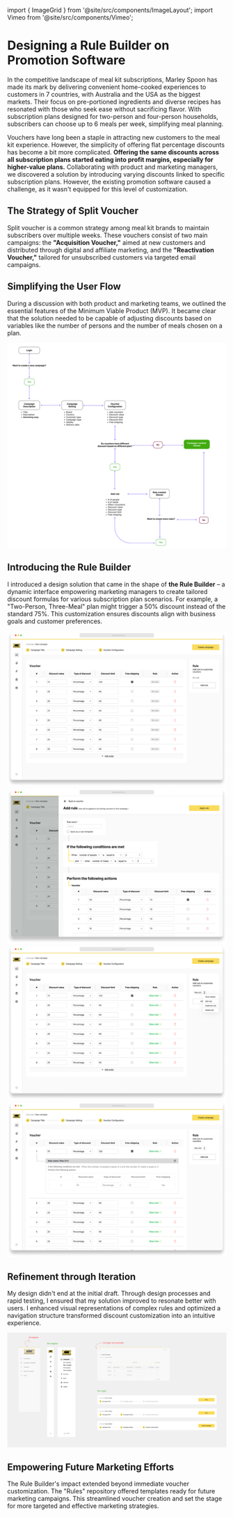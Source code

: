 import { ImageGrid } from '@site/src/components/ImageLayout'; import Vimeo from
'@site/src/components/Vimeo';

# Designing a Rule Builder on Promotion Software

In the competitive landscape of meal kit subscriptions, Marley Spoon has made its mark by delivering convenient home-cooked experiences to customers in 7 countries, with Australia and the USA as the biggest markets. Their focus on pre-portioned ingredients and diverse recipes has resonated with those who seek ease without sacrificing flavor. With subscription plans designed for two-person and four-person households, subscribers can choose up to 6 meals per week, simplifying meal planning.

Vouchers have long been a staple in attracting new customers to the meal kit experience. However, the simplicity of offering flat percentage discounts has become a bit more complicated. **Offering the same discounts across all subscription plans started eating into profit margins, especially for higher-value plans.** Collaborating with product and marketing managers, we discovered a solution by introducing varying discounts linked to specific subscription plans. However, the existing promotion software caused a challenge, as it wasn't equipped for this level of customization.

## The Strategy of Split Voucher

Split voucher is a common strategy among meal kit brands to maintain subscribers over multiple weeks. These vouchers consist of two main campaigns: the **"Acquisition Voucher,"** aimed at new customers and distributed through digital and affiliate marketing, and the **"Reactivation Voucher,"** tailored for unsubscribed customers via targeted email campaigns.

## Simplifying the User Flow

During a discussion with both product and marketing teams, we outlined the essential features of the Minimum Viable Product (MVP). It became clear that the solution needed to be capable of adjusting discounts based on variables like the number of persons and the number of meals chosen on a plan.

![user-flow](user-flow.webp)

## Introducing the Rule Builder

I introduced a design solution that came in the shape of **the Rule Builder** – a dynamic interface empowering marketing managers to create tailored discount formulas for various subscription plan scenarios. For example, a "Two-Person, Three-Meal" plan might trigger a 50% discount instead of the standard 75%. This customization ensures discounts align with business goals and customer preferences.

<ImageGrid columns="2">

![concept-design-1](concept-design-1.webp)
![concept-design-2](concept-design-2.webp)
![concept-design-3](concept-design-3.webp)
![concept-design-4](concept-design-4.webp)

</ImageGrid>

## Refinement through Iteration

My design didn't end at the initial draft. Through design processes and rapid testing, I ensured that my solution improved to resonate better with users. I enhanced visual representations of complex rules and optimized a navigation structure transformed discount customization into an intuitive experience.

![navigation-patterns](navigation-patterns.webp)

## Empowering Future Marketing Efforts

The Rule Builder's impact extended beyond immediate voucher customization. The "Rules" repository offered templates ready for future marketing campaigns. This streamlined voucher creation and set the stage for more targeted and effective marketing strategies.

<Vimeo src="https://player.vimeo.com/video/854720575" />
